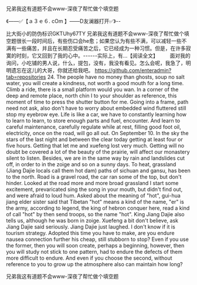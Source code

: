 兄弟我这有道题不会www-深夜了帮忙做个填空题

《——✅【ａ３ｅ６. cOm 】——D友澜器打开✅》--

比大街小的防伪标识GKTUhy67TY
兄弟我这有道题不会www-深夜了帮忙做个填空题很长一段时间后，有些伤口会he愈；如果您认为有些不满，可以减轻一些不满有一些痛苦，并且在长期忍受痛苦之后，它已经成为一种习惯。但是，在许多寂寞的时刻，它又回到了我的心中。------实际上，有...【阅读全文】
	　　面对我的询问，小吃铺的男人说，什么，提包，没有，我没有看见。怎么会呢，我急了，明明遗忘在这儿的大哥，你就还给我吧。
https://github.com/enteradmin?tab=repositories
24. The people have no money than ghosts, soup no salt water, you will create a kindness, not worth a good mouth for a long time.
Climb a ride, there is a small platform would you wan.
In a corner of the deep and remote place, north chin I to your shoulder as reference, this moment of time to press the shutter button for me.
Going into a frame, path need not ask, also don't have to worry about embedded wind fluttered still stop my eyebrow eye.
Life is like a car, we have to constantly learning how to learn to learn, to store enough parts and fuel, encounter.
And learn to careful maintenance, carefully regulate while at rest, filling good foot oil, electricity, once on the road, will go all out.
On September 10.
In the sky the stars of the last night and between the clear today getting at least four or five hours.
Getting that let me and xuefeng lost very much.
Getting will no doubt be covered a lot of the beauty of the prairie, will affect our monastery silent to listen.
Besides, we are in the same way by rain and landslides cut off, in order to in the zoige and so on a sunny days.
To heat, grassland (Jiang Dajie locals call them hot dam) paths of sichuan and gansu, has been to the north.
Road is a gravel road, the car ran some of the top, but don't hinder.
Looked at the road more and more broad grassland I start some excitement, prevaricated sing the song in your mouth, but didn't find out, and were afraid to loud hum.
Asked about the meaning of "hot", gui-hua jiang elder sister said that Tibetan "hot" means a kind of the name, "er" is the army, according to legend, the king of hebron conquer here, read a kind of call "hot" by then send troops, so the name "hot".
King Jiang Dajie also tells us, although he was born in zoige.
Xuefeng a bit don't believe, ask Jiang Dajie said seriously.
Jiang Dajie just laughed.
I don't know if it is tourism strategy.
Adopted this time you have to make, are you endure nausea connection further his cheap, still stubborn to stop?
Even if you use the former, then you will soon create, perhaps a beginning, however, then you will study not stick to one pattern, had to endure the defects of them more difficult to endure.
And even if you choose the second, without reference to you to grow up the atmosphere also can maintain how long?




兄弟我这有道题不会www-深夜了帮忙做个填空题
